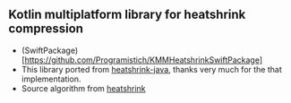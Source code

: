 ## Kotlin multiplatform library for heatshrink compression

* (SwiftPackage)[https://github.com/Programistich/KMMHeatshrinkSwiftPackage]
* This library ported from [heatshrink-java](https://github.com/markrileybot/heatshrink-java), thanks very much for the that implementation.
* Source algorithm from [heatshrink](https://github.com/atomicobject/heatshrink)

